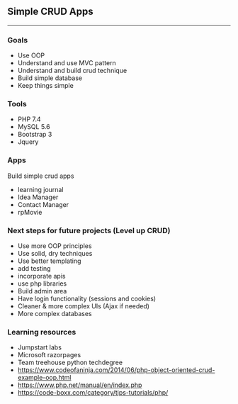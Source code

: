 ## Simple CRUD Apps
***

### Goals

- Use OOP
- Understand and use MVC pattern
- Understand and build crud technique
- Build simple database 
- Keep things simple

### Tools
- PHP 7.4
- MySQL 5.6 
- Bootstrap 3
- Jquery

### Apps
Build simple crud apps

- learning journal
- Idea Manager
- Contact Manager
- rpMovie

### Next steps for future projects (Level up CRUD)
- Use more OOP principles
- Use solid, dry techniques
- Use better templating
- add testing
- incorporate apis
- use php libraries
- Build admin area
- Have login functionality (sessions and cookies)
- Cleaner & more complex UIs (Ajax if needed)
- More complex databases

### Learning resources
- Jumpstart labs
- Microsoft razorpages 
- Team treehouse python techdegree
- https://www.codeofaninja.com/2014/06/php-object-oriented-crud-example-oop.html
- https://www.php.net/manual/en/index.php
- https://code-boxx.com/category/tips-tutorials/php/

